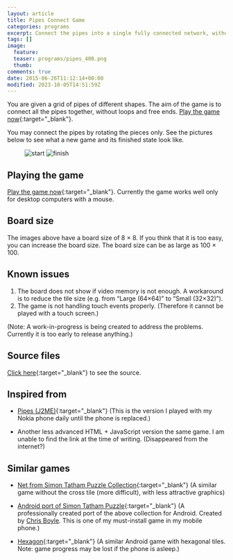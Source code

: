 ```yaml
---
layout: article
title: Pipes Connect Game
categories: programs
excerpt: Connect the pipes into a single fully connected network, without loops and free ends.
tags: []
image:
  feature:
  teaser: programs/pipes_400.png
  thumb:
comments: true
date: 2015-06-26T11:12:14+08:00
modified: 2023-10-05T14:51:59Z
---
```


You are given a grid of pipes of different shapes. The aim of the game is to connect all the pipes together, without loops and free ends. [Play the game now](https://lwchkg.github.io/pipesgame/pipes.html){:target="_blank"}.

You may connect the pipes by rotating the pieces only. See the pictures below to see what a new game and its finished state look like.

<figure class="half">
	<img alt="start" src="{% link images/programs/pipes_intro1.png %}">
	<img alt="finish" src="{% link images/programs/pipes_intro2.png %}">
</figure>

## Playing the game

[Play the game now](https://lwchkg.github.io/pipesgame/pipes.html){:target="_blank"}. Currently the game works well only for desktop computers with a mouse.


## Board size

The images above have a board size of 8 × 8. If you think that it is too easy, you can increase the board size. The board size can be as large as 100 × 100.


## Known issues

1. The board does not show if video memory is not enough. A workaround is to reduce the tile size (e.g. from “Large (64×64)” to “Small (32×32)”).
2. The game is not handling touch events properly. (Therefore it cannot be played with a touch screen.)

(Note: A work-in-progress is being created to address the problems. Currently it is too early to release anything.)


## Source files

[Click here](https://github.com/lwchkg/pipesgame){:target="_blank"} to see the source.


## Inspired from

- [Pipes (J2ME)](https://www.michaelkerley.net/pipes-j2me.html){:target="_blank"}
  (This is the version I played with my Nokia phone daily until the phone is replaced.)

- Another less advanced HTML + JavaScript version the same game. I am unable to find the link at the time of writing. (Disappeared from the internet?)

## Similar games

- [Net from Simon Tatham Puzzle Collection](http://www.chiark.greenend.org.uk/~sgtatham/puzzles/js/net.html){:target="_blank"}
  (A similar game without the cross tile (more difficult), with less attractive graphics)

- [Android port of Simon Tatham Puzzle](https://play.google.com/store/apps/details?id=name.boyle.chris.sgtpuzzles){:target="_blank"}
  (A professionally created port of the above collection for Android. Created by [Chris Boyle](https://chris.boyle.name/projects/android-puzzles/). This is one of my must-install game in my mobile phone.)

- [Hexagon](https://play.google.com/store/apps/details?id=com.fmcstudio.hexagon){:target="_blank"}
  (A similar Android game with hexagonal tiles. Note: game progress may be lost if the phone is asleep.)
